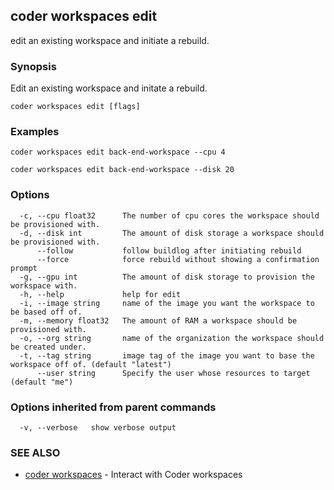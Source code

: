 ## coder workspaces edit

edit an existing workspace and initiate a rebuild.

### Synopsis

Edit an existing workspace and initate a rebuild.

```
coder workspaces edit [flags]
```

### Examples

```
coder workspaces edit back-end-workspace --cpu 4

coder workspaces edit back-end-workspace --disk 20
```

### Options

```
  -c, --cpu float32      The number of cpu cores the workspace should be provisioned with.
  -d, --disk int         The amount of disk storage a workspace should be provisioned with.
      --follow           follow buildlog after initiating rebuild
      --force            force rebuild without showing a confirmation prompt
  -g, --gpu int          The amount of disk storage to provision the workspace with.
  -h, --help             help for edit
  -i, --image string     name of the image you want the workspace to be based off of.
  -m, --memory float32   The amount of RAM a workspace should be provisioned with.
  -o, --org string       name of the organization the workspace should be created under.
  -t, --tag string       image tag of the image you want to base the workspace off of. (default "latest")
      --user string      Specify the user whose resources to target (default "me")
```

### Options inherited from parent commands

```
  -v, --verbose   show verbose output
```

### SEE ALSO

* [coder workspaces](coder_workspaces.md)	 - Interact with Coder workspaces

